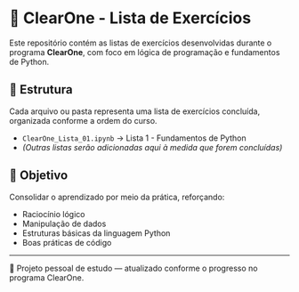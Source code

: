 # 🧠 ClearOne - Lista de Exercícios

Este repositório contém as listas de exercícios desenvolvidas durante o programa **ClearOne**, com foco em lógica de programação e fundamentos de Python.

## 📂 Estrutura

Cada arquivo ou pasta representa uma lista de exercícios concluída, organizada conforme a ordem do curso.

- `ClearOne_Lista_01.ipynb` → Lista 1 - Fundamentos de Python
- *(Outras listas serão adicionadas aqui à medida que forem concluídas)*

## 🐍 Objetivo

Consolidar o aprendizado por meio da prática, reforçando:

- Raciocínio lógico
- Manipulação de dados
- Estruturas básicas da linguagem Python
- Boas práticas de código

---

📌 Projeto pessoal de estudo — atualizado conforme o progresso no programa ClearOne.
